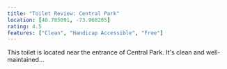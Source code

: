 ```yaml
---
title: "Toilet Review: Central Park"
location: [40.785091, -73.968285]
rating: 4.5
features: ["Clean", "Handicap Accessible", "Free"]
---
```

This toilet is located near the entrance of Central Park. It's clean and well-maintained...